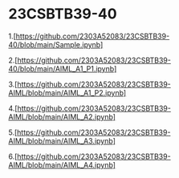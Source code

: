 # 23CSBTB39-40
1.[https://github.com/2303A52083/23CSBTB39-40/blob/main/Sample.ipynb]

2.[https://github.com/2303A52083/23CSBTB39-40/blob/main/AIML_A1_P1.ipynb]

3.[https://github.com/2303A52083/23CSBTB39-AIML/blob/main/AIML_A1_P2.ipynb]

4.[https://github.com/2303A52083/23CSBTB39-AIML/blob/main/AIML_A2.ipynb]

5.[https://github.com/2303A52083/23CSBTB39-AIML/blob/main/AIML_A3.ipynb]

6.[https://github.com/2303A52083/23CSBTB39-AIML/blob/main/AIML_A4.ipynb]
